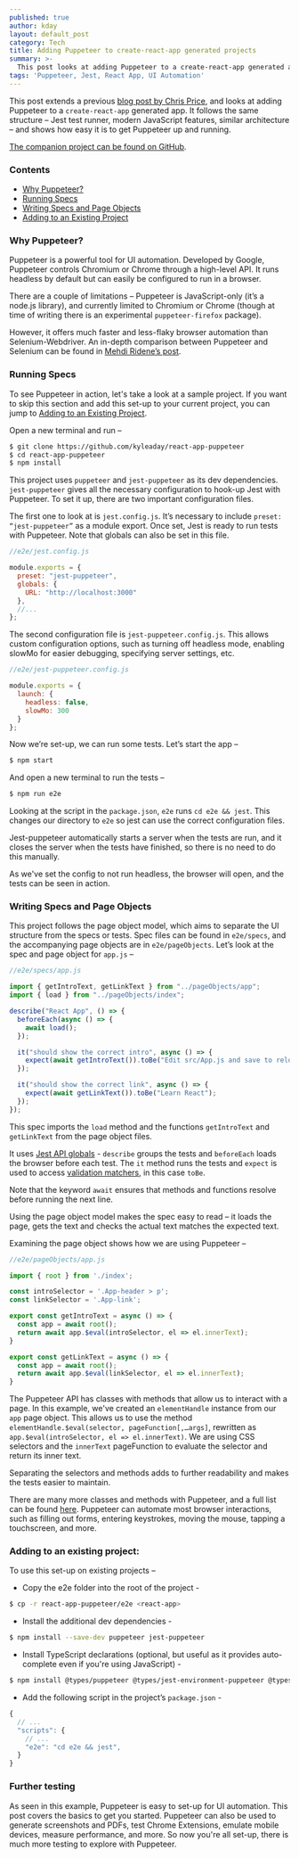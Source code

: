 ```yaml
---
published: true
author: kday
layout: default_post
category: Tech
title: Adding Puppeteer to create-react-app generated projects
summary: >-
  This post looks at adding Puppeteer to a create-react-app generated app, and shows how easy it is to get Puppeteer up and running.
tags: 'Puppeteer, Jest, React App, UI Automation'
---
```


This post extends a previous [blog post by Chris Price](https://blog.scottlogic.com/2017/08/24/adding-webdriver-tests-to-create-react-app-generated-projects.html), and looks at adding Puppeteer to a `create-react-app` generated app. It follows the same structure – Jest test runner, modern JavaScript features, similar architecture – and shows how easy it is to get Puppeteer up and running.

[The companion project can be found on GitHub](https://github.com/KyleADay/react-app-puppeteer).

### Contents
* [Why Puppeteer?](#why-puppeteer)
* [Running Specs](#running-specs)
* [Writing Specs and Page Objects](#writing-specs-and-page-objects)
* [Adding to an Existing Project](#adding-to-an-existing-project)

### Why Puppeteer?

Puppeteer is a powerful tool for UI automation. Developed by Google, Puppeteer controls Chromium or Chrome through a high-level API. It runs headless by default but can easily be configured to run in a browser.

There are a couple of limitations – Puppeteer is JavaScript-only (it’s a node.js library), and currently limited to Chromium or Chrome (though at time of writing there is an experimental `puppeteer-firefox` package).

However, it offers much faster and less-flaky browser automation than Selenium-Webdriver. An in-depth comparison between Puppeteer and Selenium can be found in [Mehdi Ridene’s post](https://blog.scottlogic.com/2020/01/13/selenium-vs-puppeteer.html).

### Running Specs
To see Puppeteer in action, let's take a look at a sample project. If you want to skip this section and add this set-up to your current project, you can jump to [Adding to an Existing Project](#adding-to-an-existing-project). 

Open a new terminal and run –

~~~bash
$ git clone https://github.com/kyleaday/react-app-puppeteer
$ cd react-app-puppeteer
$ npm install
~~~

This project uses `puppeteer` and `jest-puppeteer` as its dev dependencies. `jest-puppeteer` gives all the necessary configuration to hook-up Jest with Puppeteer. To set it up, there are two important configuration files.

The first one to look at is `jest.config.js`. It’s necessary to include `preset: “jest-puppeteer”` as a module export. Once set, Jest is ready to run tests with Puppeteer. Note that globals can also be set in this file.

~~~js
//e2e/jest.config.js

module.exports = {
  preset: "jest-puppeteer",
  globals: {
    URL: "http://localhost:3000"
  },
  //...
};
~~~

The second configuration file is `jest-puppeteer.config.js`. This allows custom configuration options, such as turning off headless mode, enabling slowMo for easier debugging, specifying server settings, etc.

~~~js
//e2e/jest-puppeteer.config.js

module.exports = {
  launch: {
    headless: false,
    slowMo: 300
  }
};
~~~

Now we’re set-up, we can run some tests. Let’s start the app –

~~~bash
$ npm start
~~~

And open a new terminal to run the tests –

~~~bash
$ npm run e2e
~~~

Looking at the script in the `package.json`, `e2e` runs `cd e2e && jest`. This changes our directory to `e2e` so jest can use the correct configuration files.

Jest-puppeteer automatically starts a server when the tests are run, and it closes the server when the tests have finished, so there is no need to do this manually.

As we've set the config to not run headless, the browser will open, and the tests can be seen in action.

### Writing Specs and Page Objects

This project follows the page object model, which aims to separate the UI structure from the specs or tests. Spec files can be found in `e2e/specs`, and the accompanying page objects are in `e2e/pageObjects`. Let’s look at the spec and page object for `app.js` –

~~~js
//e2e/specs/app.js

import { getIntroText, getLinkText } from "../pageObjects/app";
import { load } from "../pageObjects/index";

describe("React App", () => {
  beforeEach(async () => {
    await load();
  });

  it("should show the correct intro", async () => {
    expect(await getIntroText()).toBe("Edit src/App.js and save to reload.");
  });

  it("should show the correct link", async () => {
    expect(await getLinkText()).toBe("Learn React");
  });
});
~~~

This spec imports the `load` method and the functions `getIntroText` and `getLinkText` from the page object files. 

It uses [Jest API globals](https://jestjs.io/docs/en/api) - `describe` groups the tests and `beforeEach` loads the browser before each test. The `it` method runs the tests and `expect` is used to access [validation matchers](https://jestjs.io/docs/en/expect), in this case `toBe`. 

Note that the keyword `await` ensures that methods and functions resolve before running the next line.

Using the page object model makes the spec easy to read – it loads the page, gets the text and checks the actual text matches the expected text.

Examining the page object shows how we are using Puppeteer  –

~~~js
//e2e/pageObjects/app.js

import { root } from './index';

const introSelector = '.App-header > p';
const linkSelector = '.App-link';

export const getIntroText = async () => {
  const app = await root();
  return await app.$eval(introSelector, el => el.innerText);
}

export const getLinkText = async () => {
  const app = await root();
  return await app.$eval(linkSelector, el => el.innerText);
}
~~~

The Puppeteer API has classes with methods that allow us to interact with a page. In this example, we've created an `elementHandle` instance from our `app` page object. This allows us to use the method `elementHandle.$eval(selector, pageFunction[,…args]`, rewritten as `app.$eval(introSelector, el => el.innerText)`. We are using CSS selectors and the `innerText` pageFunction to evaluate the selector and return its inner text.

Separating the selectors and methods adds to further readability and makes the tests easier to maintain.

There are many more classes and methods with Puppeteer, and a full list can be found [here](https://pptr.dev/). Puppeteer can automate most browser interactions, such as filling out forms, entering keystrokes, moving the mouse, tapping a touchscreen, and more.

### Adding to an existing project:

To use this set-up on existing projects –

* Copy the e2e folder into the root of the project -

~~~bash
$ cp -r react-app-puppeteer/e2e <react-app>
~~~

* Install the additional dev dependencies -

~~~bash
$ npm install --save-dev puppeteer jest-puppeteer
~~~

* Install TypeScript declarations (optional, but useful as it provides auto-complete even if you're using JavaScript) -

~~~bash
$ npm install @types/puppeteer @types/jest-environment-puppeteer @types/expect-puppeteer
~~~

* Add the following script in the project’s `package.json` -

~~~js
{
  // ...
  "scripts": {
    // ...
    "e2e": "cd e2e && jest",
  }
}
~~~

### Further testing

As seen in this example, Puppeteer is easy to set-up for UI automation. This post covers the basics to get you started. Puppeteer can also be used to generate screenshots and PDFs, test Chrome Extensions, emulate mobile devices, measure performance, and more. So now you're all set-up, there is much more testing to explore with Puppeteer.

